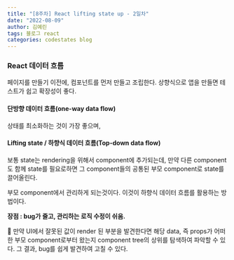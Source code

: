 ```yaml
---
title: "[8주차] React lifting state up - 2일차"
date: "2022-08-09"
author: 김예린
tags: 블로그 react
categories: codestates blog
---
```


### React 데이터 흐름

페이지를 만들기 이전에, 컴포넌트를 먼저 만들고 조립한다. 상향식으로 앱을 만들면 테스트가 쉽고 확장성이 좋다.

#### 단방향 데이터 흐름(one-way data flow)

상태를 최소화하는 것이 가장 좋으며,

#### Lifting state / 하향식 데이터 흐름(Top-down data flow)

보통 state는 rendering을 위해서 component에 추가되는데,
만약 다른 component도 함께 state를 필요로하면
그 component들의 공통된 부모 component로 state를 끌어올린다.

부모 component에서 관리하게 되는것이다. 이것이 하향식 데이터 흐름를 활용하는 방법이다.

**장점 : 
bug가 줄고, 관리하는 로직 수정이 쉬움.**

📍 만약 UI에서 잘못된 값이 render 된 부분을 발견한다면
해당 data, 즉 props가 어떠한 부모 component로부터 왔는지
component tree의 상위를 탐색하여 파악할 수 있다.
그 결과, bug를 쉽게 발견하여 고칠 수 있다.
